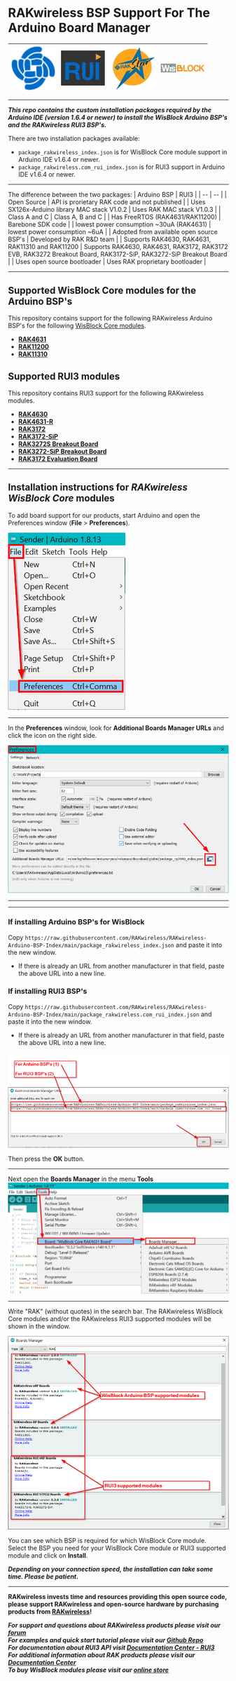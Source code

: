 # RAKwireless BSP Support For The Arduino Board Manager
| <center><img src="./assets/RAK-Whirls.png" alt="RAKwireless" width=100></center> | <center><img src="./assets/RUI3.png" alt="RUI3" width=100></center> | <center><img src="./assets/rakstar.jpg" alt="RAKstar" width=100></center> | <center><img src="./assets/WisBlock.png" alt="WisBlock" width=100></center> |
| :-: | :-: | :-: | :-: |

----

_**This repo contains the custom installation packages required by the Arduino IDE (version 1.6.4 or newer) to install the WisBlock Arduino BSP's and the RAKwireless RUI3 BSP's.**_

There are two installation packages available:
- `package_rakwireless_index.json` is for WisBlock Core module support in Arduino IDE v1.6.4 or newer.
- `package_rakwireless.com_rui_index.json` is for RUI3 support in Arduino IDE v1.6.4 or newer.

----

The difference between the two packages:
| Arduino BSP | 	RUI3 | 
| -- | -- | 
| Open Source | 	API is prorietary RAK code and not published | 
| Uses SX126x-Arduino library MAC stack V1.0.2 | 	Uses RAK MAC stack V1.0.3 | 
| Class A and C | 	Class A, B and C | 
| Has FreeRTOS (RAK4631/RAK11200) | 	Barebone SDK code | 
| lowest power consumption ~30uA (RAK4631) | 	lowest power consumption ~6uA | 
| Adopted from available open source BSP's | 	Developed by RAK R&D team | 
| Supports RAK4630, RAK4631, RAK11310 and RAK11200 | Supports RAK4630, RAK4631, RAK3172, RAK3172 EVB, RAK3272 Breakout Board, RAK3172-SiP, RAK3272-SiP Breakout Board |
| Uses open source bootloader | Uses RAK proprietary bootloader |

----

## Supported WisBlock Core modules for the Arduino BSP's

This repository contains support for the following RAKwireless Arduino BSP's for the following [WisBlock Core modules](https://docs.rakwireless.com/Product-Categories/WisBlock/#wisblock-core).

- **[RAK4631](https://docs.rakwireless.com/Product-Categories/WisBlock/RAK4631/Overview/)**    
- **[RAK11200](https://docs.rakwireless.com/Product-Categories/WisBlock/RAK11200/Overview/)**
- **[RAK11310](https://docs.rakwireless.com/Product-Categories/WisBlock/RAK11310/Overview/)**

## Supported RUI3 modules

This repository contains RUI3 support for the following RAKwireless modules.

- **[RAK4630](https://docs.rakwireless.com/Product-Categories/WisDuo/RAK4630-Module/Overview/)**    
- **[RAK4631-R](https://docs.rakwireless.com/Product-Categories/WisBlock/RAK4631-R/Overview/)**    
- **[RAK3172](https://docs.rakwireless.com/Product-Categories/WisDuo/RAK3172-Module/Overview/)**
- **[RAK3172-SiP](https://docs.rakwireless.com/Product-Categories/WisDuo/RAK3172-SiP/Overview/)**
- **[RAK3272S Breakout Board](https://docs.rakwireless.com/Product-Categories/WisDuo/RAK3272S-Breakout-Board/Overview/)**
- **[RAK3272-SiP Breakout Board](https://docs.rakwireless.com/Product-Categories/WisDuo/RAK3272-SiP-Breakout-Board/Overview/)**
- **[RAK3172 Evaluation Board](https://docs.rakwireless.com/Product-Categories/WisDuo/RAK3172-Evaluation-Board/Overview/)**

----

## Installation instructions for _RAKwireless WisBlock Core_ modules

To add board support for our products, start Arduino and open the Preferences window (**File** > **Preferences**).     

![Preferences](./assets/01-add-bsp-url.png)     

----

In the **Preferences** window, look for **Additional Boards Manager URLs** and click the icon on the right side.

![Additional Boards Manager URLs](./assets/02-add-bsp-url.png)  

----
----

### If installing Arduino BSP's for WisBlock
Copy `https://raw.githubusercontent.com/RAKwireless/RAKwireless-Arduino-BSP-Index/main/package_rakwireless_index.json` and paste it into the new window.      
- If there is already an URL from another manufacturer in that field, paste the above URL into a new line.    

### If installing RUI3 BSP's
Copy `https://raw.githubusercontent.com/RAKwireless/RAKwireless-Arduino-BSP-Index/main/package_rakwireless.com_rui_index.json` and paste it into the new window.      
- If there is already an URL from another manufacturer in that field, paste the above URL into a new line.    

![Paste](./assets/03-add-bsp-url.png)  

Then press the **OK** button.

----

Next open the **Boards Manager** in the menu **Tools**    
![Preferences](./assets/04-add-bsp.png) 

----

Write "RAK" (without quotes) in the search bar. The RAKwireless WisBlock Core modules and/or the RAKwireless RUI3 supported modules will be shown in the window.  
  
![Preferences](./assets/05-add-bsp.png) 

You can see which BSP is required for which WisBlock Core module.     
Select the BSP you need for your WisBlock Core module or RUI3 supported module and click on **Install**.    

_**Depending on your connection speed, the installation can take some time. Please be patient.**_

----

**RAKwireless invests time and resources providing this open source code, please support RAKwireless and open-source hardware by purchasing products from [RAKwireless](https://rakwireless.com)!**

**_For support and questions about RAKwireless products please visit our [forum](https://forum.rakwireless.com/)    
For examples and quick start tutorial please visit our [Github Repo](https://github.com/RAKWireless/Wisblock)    
For documentation about RUI3 API visit [Documentation Center - RUI3](https://docs.rakwireless.com/RUI3/)    
For additional information about RAK products please visit our [Documentation Center](https://docs.rakwireless.com/Product-Categories/WisBlock/)    
To buy WisBlock modules please visit our [online store](https://store.rakwireless.com/pages/wisblock)_**


<!--
# Uninstall Old BSP Package
If you have installed the RAKwireless nRF Modules BSP before, you need to uninstall them first, otherwise you will have the boards listed twice!  
  
## Uninstall the RAKwireless nRF Modules BSP
Open the **Boards Manager** in the menu **Tools**    
![Preferences](./assets/04-add-bsp.png) 

----

Write "RAK" (without quotes) in the search bar. The already installed RAKwireless WisBlock Core modules will be shown in the window.  
  
![Preferences](./assets/06-uninstall-old-bsp.png) 

Select the existing RAK nRF BSP and click on **REMOVE**.    

----

## Remove BSP URL from preferences
To remove the old BSP URL open the Preferences window (**File** > **Preferences**).     

![Preferences](./assets/01-add-bsp-url.png)     

----

In the **Preferences** window, look for **Additional Boards Manager URLs** and click the icon on the right side.

![Additional Boards Manager URLs](./assets/02-add-bsp-url.png)  

Look for the old entry     
**`https://raw.githubusercontent.com/RAKWireless/RAK-nRF52-Arduino/master/package_raknrf_index.json`**    
and remove the line.  
  
![Additional Boards Manager URLs](./assets/07-uninstall-old-bsp.png)  

Now you can [continue](#continue) with the new BSP installation.
-->
